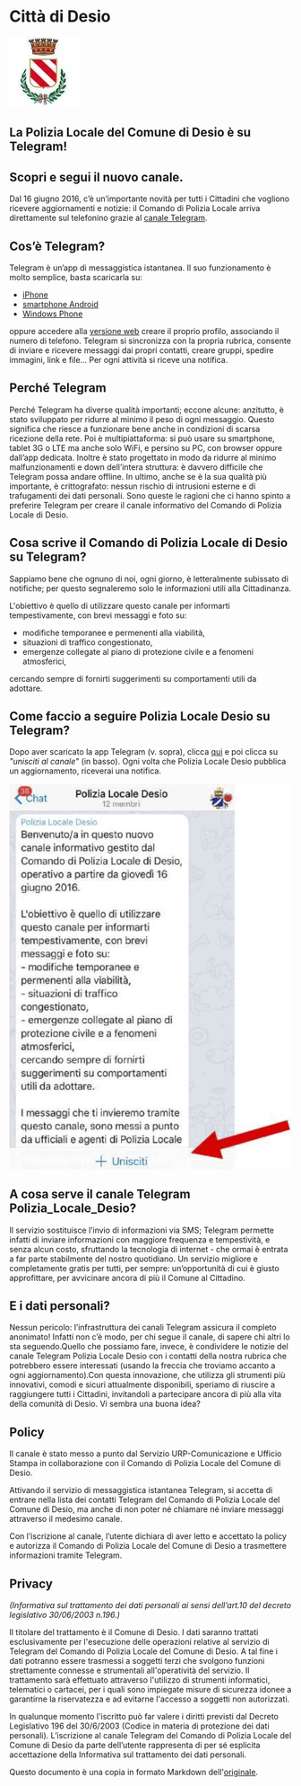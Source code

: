# Città di Desio

![Logo Città di Desio](https://raw.githubusercontent.com/comune-desio/wiki/master/documents/Logo%20Citta%CC%80%20di%20Desio.jpg)

## La Polizia Locale del Comune di Desio è su Telegram!

## Scopri e segui il nuovo canale.

Dal 16 giugno 2016, c’è un’importante novità per tutti i Cittadini che vogliono ricevere aggiornamenti e notizie: il Comando di Polizia Locale arriva direttamente sul telefonino grazie al [canale Telegram](https://telegram.me/Polizia_Locale_Desio).

## Cos’è Telegram?

Telegram è un’app di messaggistica istantanea. Il suo funzionamento è molto semplice, basta scaricarla su:

- [iPhone](https://itunes.apple.com/app/telegram-messenger/id686449807)
- [smartphone Android](https://play.google.com/store/apps/details?id=org.telegram.messenger)
- [Windows Phone](https://www.microsoft.com/it-it/store/apps/telegram-essenger/9wzdncrdzhs0)

oppure accedere alla [versione web](https://telegram.org/) creare il proprio profilo, associando il numero di telefono. Telegram si sincronizza con la propria rubrica, consente di inviare e ricevere messaggi dai propri contatti, creare gruppi, spedire immagini, link e file... Per ogni attività si riceve una notifica.

## Perché Telegram

Perché Telegram ha diverse qualità importanti; eccone alcune: anzitutto, è stato sviluppato per ridurre al minimo il peso di ogni messaggio. Questo significa che riesce a funzionare bene anche in condizioni di scarsa ricezione della rete. Poi è multipiattaforma: si può usare su smartphone, tablet 3G o LTE ma anche solo WiFi, e persino su PC, con browser oppure dall’app dedicata. Inoltre è stato progettato in modo da ridurre al minimo malfunzionamenti e down dell’intera struttura: è davvero difficile che Telegram possa andare offline. In ultimo, anche se è la sua qualità più importante, è crittografato: nessun rischio di intrusioni esterne e di trafugamenti dei dati personali. Sono queste le ragioni che ci hanno spinto a preferire Telegram per creare il canale informativo del Comando di Polizia Locale di Desio.

## Cosa scrive il Comando di Polizia Locale di Desio su Telegram?

Sappiamo bene che ognuno di noi, ogni giorno, è letteralmente subissato di notifiche; per questo segnaleremo solo le informazioni utili alla Cittadinanza.

L'obiettivo è quello di utilizzare questo canale per informarti tempestivamente, con brevi messaggi e foto su:

- modifiche temporanee e permenenti alla viabilità,
- situazioni di traffico congestionato,
- emergenze collegate al piano di protezione civile e a fenomeni atmosferici,

cercando sempre di fornirti suggerimenti su comportamenti utili da adottare. 

## Come faccio a seguire Polizia Locale Desio su Telegram?

Dopo aver scaricato la app Telegram (v. sopra), clicca [qui](https://telegram.me/Polizia_Locale_Desio) e poi clicca su _"unisciti al canale"_ (in basso). Ogni volta che Polizia Locale Desio pubblica un aggiornamento, riceverai una notifica.

![Istruzioni](https://raw.githubusercontent.com/comune-desio/wiki/master/documents/polizia__canale-telegram__istruzioni-1.jpg)

## A cosa serve il canale Telegram Polizia_Locale_Desio?

Il servizio sostituisce l’invio di informazioni via SMS; Telegram permette infatti di inviare informazioni con maggiore frequenza e tempestività, e senza alcun costo, sfruttando la tecnologia di internet - che ormai è entrata a far parte stabilmente del nostro quotidiano. Un servizio migliore e completamente gratis per tutti, per sempre: un’opportunità di cui è giusto approfittare, per avvicinare ancora di più il Comune al Cittadino.

## E i dati personali?

Nessun pericolo: l’infrastruttura dei canali Telegram assicura il completo anonimato! Infatti non c’è modo, per chi segue il canale, di sapere chi altri lo sta seguendo.Quello che possiamo fare, invece, è condividere le notizie del canale Telegram Polizia Locale Desio con i contatti della nostra rubrica che potrebbero essere interessati (usando la freccia che troviamo accanto a ogni aggiornamento).Con questa innovazione, che utilizza gli strumenti più innovativi, comodi e sicuri attualmente disponibili, speriamo di riuscire a raggiungere tutti i Cittadini, invitandoli a partecipare ancora di più alla vita della comunità di Desio. Vi sembra una buona idea? 

## Policy

Il canale è stato messo a punto dal Servizio URP-Comunicazione e Ufficio Stampa in collaborazione con il Comando di Polizia Locale del Comune di Desio.

Attivando il servizio di messaggistica istantanea Telegram, si accetta di entrare nella lista dei contatti Telegram del Comando di Polizia Locale del Comune di Desio, ma anche di non poter né chiamare né inviare messaggi attraverso il medesimo canale.

Con l’iscrizione al canale, l’utente dichiara di aver letto e accettato la policy e autorizza il Comando di Polizia Locale del Comune di Desio a trasmettere informazioni tramite Telegram.

## Privacy

*(Informativa sul trattamento dei dati personali ai sensi dell’art.10 del decreto legislativo 30/06/2003 n.196.)*

Il titolare del trattamento è il Comune di Desio. I dati saranno trattati esclusivamente per l'esecuzione delle operazioni relative al servizio di Telegram del Comando di Polizia Locale del Comune di Desio. A tal fine i dati potranno essere trasmessi a soggetti terzi che svolgono funzioni strettamente connesse e strumentali all'operatività del servizio. Il trattamento sarà effettuato attraverso l'utilizzo di strumenti informatici, telematici o cartacei, per i quali sono impiegate misure di sicurezza idonee a garantirne la riservatezza e ad evitarne l'accesso a soggetti non autorizzati.

In qualunque momento l'iscritto può far valere i diritti previsti dal Decreto Legislativo 196 del 30/6/2003 (Codice in materia di protezione dei dati personali). L’iscrizione al canale Telegram del Comando di Polizia Locale del Comune di Desio da parte dell’utente rappresenta di per sé esplicita accettazione della Informativa sul trattamento dei dati personali.

Questo documento è una copia in formato Markdown dell'[originale](http://www.comune.desio.mb.it/upload/desio/gestionedocumentale/ISTRUZIONITELEGRAMPOLIZIALOCALEDESIO_784_21251.pdf).
